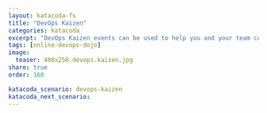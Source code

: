 ```yaml
---
layout: katacoda-fs
title: "DevOps Kaizen"
categories: katacoda
excerpt: "DevOps Kaizen events can be used to help you and your team continuously improve your development processes."
tags: [online-devops-dojo]
image:
  teaser: 400x250.devops.kaizen.jpg
share: true
order: 160

katacoda_scenario: devops-kaizen
katacoda_next_scenario:
---
```


<script src="//katacoda.com/embed.js"></script>
<div id="katacoda-scenario-1"
    data-katacoda-id="{{ site.katacoda_account }}/courses/{{ site.katacoda_course }}/{{ page.katacoda_scenario }}"
    data-katacoda-ctatext="Continue Online DevOps Dojo"
    data-katacoda-color="004d7f"
    data-katacoda-font="Arial"
    data-katacoda-fontheader="Arial"
    style="height: calc(100vh); width: (100% - 68px); padding-top: 55px;"></div>
<br>
